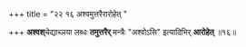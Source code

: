 +++
title = "२२ १६ अश्वमुत्तरैरारोहेत् "

+++
**अश्वश्**चेद्याच्ञया लब्धः **तमुत्तरैर्** मन्त्रैः "अश्वोऽसि" इत्यादिभिर् **आरोहेत्** ॥१६॥
